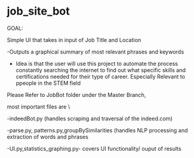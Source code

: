 # job_site_bot

GOAL:

Simple UI that takes in input of Job Title and Location

-Outputs a graphical summary of most relevant phrases and keywords

- Idea is that the user will use this project to automate the process constantly searching the internet to find out 
what specific skills and certifications needed for their type of career. Especially Relevant to ppeople in the STEM field





Please Refer to JobBot folder under the Master Branch,

most important files are \

-indeedBot.py (handles scraping and traversal of the indeed.com)

-parse.py, patterns.py,groupBySimilarities (handles NLP processing and extraction of words and phrases


-UI.py,statistics_graphing.py- covers UI functionality/ ouput of results


